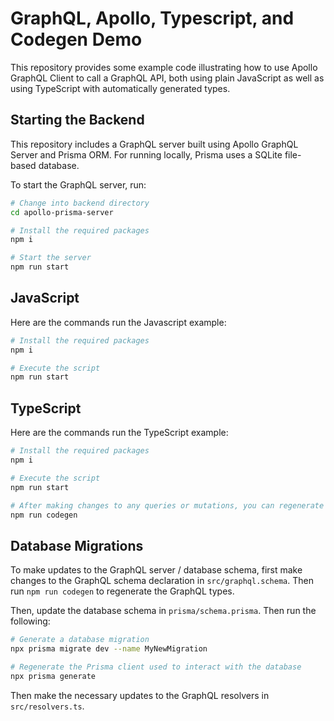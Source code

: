 # GraphQL, Apollo, Typescript, and Codegen Demo

This repository provides some example code illustrating how to use Apollo GraphQL Client to call a GraphQL API, both using plain JavaScript as well as using TypeScript with automatically generated types.

## Starting the Backend

This repository includes a GraphQL server built using Apollo GraphQL Server and Prisma ORM. For running locally, Prisma uses a SQLite file-based database.

To start the GraphQL server, run:

```bash
# Change into backend directory
cd apollo-prisma-server

# Install the required packages
npm i

# Start the server
npm run start
```

## JavaScript

Here are the commands run the Javascript example:

```bash
# Install the required packages
npm i

# Execute the script
npm run start
```

## TypeScript

Here are the commands run the TypeScript example:

```bash
# Install the required packages
npm i

# Execute the script
npm run start

# After making changes to any queries or mutations, you can regenerate types by running
npm run codegen
```

## Database Migrations

To make updates to the GraphQL server / database schema, first make changes to the GraphQL schema declaration in `src/graphql.schema`. Then run `npm run codegen` to regenerate the GraphQL types.

Then, update the database schema in `prisma/schema.prisma`. Then run the following:

```bash
# Generate a database migration
npx prisma migrate dev --name MyNewMigration

# Regenerate the Prisma client used to interact with the database
npx prisma generate
```

Then make the necessary updates to the GraphQL resolvers in `src/resolvers.ts`.